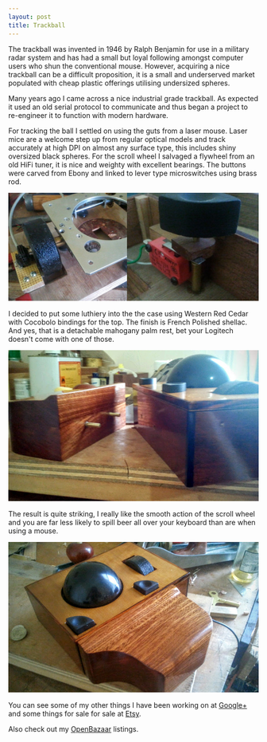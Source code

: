 ```yaml
---
layout: post
title: Trackball
---
```


The trackball was invented in 1946 by Ralph Benjamin for use in a military radar system and has had a small but loyal following amongst computer users who shun the conventional mouse. However, acquiring a nice trackball can be a difficult proposition, it is a small and underserved market populated with cheap plastic offerings utilising undersized spheres.

Many years ago I came across a nice industrial grade trackball. As expected it used an old serial protocol to communicate and thus began a project to re-engineer it to function with modern hardware.

For tracking the ball I settled on using the guts from a laser mouse. Laser mice are a welcome step up from regular optical models and track accurately at high DPI on almost any surface type, this includes shiny oversized black spheres. For the scroll wheel I salvaged a flywheel from an old HiFi tuner, it is nice and weighty with excellent bearings. The buttons were carved from Ebony and linked to lever type microswitches using brass rod.

![Trackball 1](/img/trackball1.jpg)

I decided to put some luthiery into the the case using Western Red Cedar with Cocobolo bindings for the top. The finish is French Polished shellac. And yes, that is a detachable mahogany palm rest, bet your Logitech doesn't come with one of those.

![Trackball 2](/img/trackball2.jpg)

The result is quite striking, I really like the smooth action of the scroll wheel and you are far less likely to spill beer all over your keyboard than are when using a mouse.

![Trackball 2](/img/trackball3.jpg)

You can see some of my other things I have been working on at [Google+](https://plus.google.com/u/0/108624488609783583375/posts) and some things for sale for sale at [Etsy](https://www.etsy.com/uk/shop/Soundcraft?ref=hdr_shop_menu).

Also check out my [OpenBazaar](http://duosear.ch/@rabfulton) listings.

<script type='text/javascript' src='https://www.etsy.com/assets/js/etsy_mini_shop.js'></script><script type='text/javascript'>new Etsy.Mini(10967912,'gallery',4,3,0,'https://www.etsy.com');</script>
